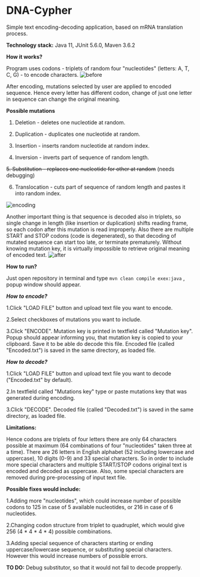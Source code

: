 # DNA-Cypher
Simple text encoding-decoding application, based on mRNA translation process.


**Technology stack:**
Java 11, JUnit 5.6.0, Maven 3.6.2


**How it works?**

Program uses codons - triplets of random four "nucleotides" (letters: A, T, C, G) - to encode characters.
![before](https://user-images.githubusercontent.com/34771956/77928643-f6dd6c80-72a8-11ea-978e-7d008721fea2.png)

After encoding, mutations selected by user are applied to encoded sequence. 
Hence every letter has different codon, change of just one letter in sequence can change the original meaning.

**Possible mutations**

1. Deletion - deletes one nucleotide at random.

2. Duplication - duplicates one nucleotide at random.

3. Insertion - inserts random nucleotide at random index.

4. Inversion - inverts part of sequence of random length.

~~5. Substitution - replaces one nucleotide for other at random~~ (needs debugging)

6. Translocation - cuts part of sequence of random length and pastes it into random index.


![encoding](https://user-images.githubusercontent.com/34771956/77928652-f9d85d00-72a8-11ea-98ab-fd8b906c2f1e.png)

Another important thing is that sequence is decoded also in triplets, so single change in length (like insertion or duplication) shifts reading frame, so each codon after this mutation is read improperly.
Also there are multiple START and STOP codons (code is degenerated), so that decoding of mutated sequence can start too late, or terminate prematurely.
Without knowing mutation key, it is virtually impossible to retrieve original meaning of encoded text.
![after](https://user-images.githubusercontent.com/34771956/77928659-fc3ab700-72a8-11ea-8c7f-372f4d1dce82.png)

**How to run?**

Just open repository in terminal and type ```mvn clean compile exex:java```
, popup window should appear.

***How to encode?***

1.Click "LOAD FILE" button and upload text file you want to encode.

2.Select checkboxes of mutations you want to include.

3.Click "ENCODE". Mutation key is printed in textfield called "Mutation key".
Popup should appear informing you, that mutation key is copied to your clipboard. Save it to be able do decode this file.
Encoded file (called "Encoded.txt") is saved in the same directory, as loaded file.

***How to decode?***

1.Click "LOAD FILE" button and upload text file you want to decode ("Encoded.txt" by default).

2.In textfield called "Mutations key" type or paste mutations key that was generated during encoding.

3.Click "DECODE". Decoded file (called "Decoded.txt") is saved in the same directory, as loaded file.


**Limitations:**

Hence codons are triplets of four letters there are only 64 characters possible at maximum (64 combinations of four "nucleotides" taken three at a time).
There are 26 letters in English alphabet (52 including lowercase and uppercase), 10 digits (0-9) and 33 special characters.
So in order to include more special characters and multiple START/STOP codons original text is encoded and decoded as uppercase.
Also, some special characters are removed during pre-processing of input text file.


**Possible fixes would include:**

1.Adding more "nucleotides", which could increase number of possible codons to 125 in case of 5 available nucleotides, or 216 in case of 6 nucleotides.

2.Changing codon structure from triplet to quadruplet, which would give 256 (4 * 4 * 4 * 4) possible combinations.

3.Adding special sequence of characters starting or ending uppercase/lowercase sequence, or substituting special characters. However this would increase numbers of possible errors.


**TO DO:** Debug substitutor, so that it would not fail to decode propperly.
